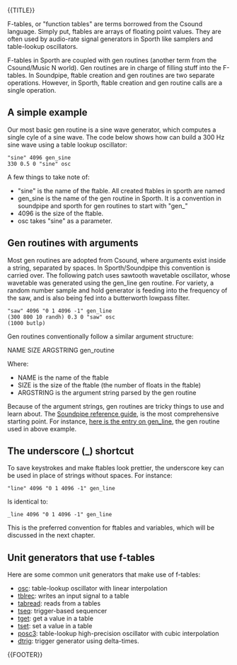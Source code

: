{{TITLE}}

F-tables, or "function tables" are terms borrowed from the Csound 
language. Simply put, ftables are arrays of floating point values. They are
often used by audio-rate signal generators in Sporth like samplers and table-lookup
oscillators. 

F-tables in Sporth are coupled with gen routines (another term from the Csound/Music N 
world). Gen routines are in charge of filling stuff into the F-tables. In 
Soundpipe, ftable creation and gen routines are two separate operations. However,
in Sporth, ftable creation and gen routine calls are a single operation.

## A simple example

Our most basic gen routine is a sine wave generator, which computes a single
cyle of a sine wave. The code below shows how can build a 300 Hz sine wave 
using a table lookup oscillator:

    "sine" 4096 gen_sine
    330 0.5 0 "sine" osc

A few things to take note of:

- "sine" is the name of the ftable. All created ftables in sporth are named
- gen\_sine is the name of the gen routine in Sporth. It is a convention in
soundpipe and sporth for gen routines to start with "gen_"
- 4096 is the size of the ftable.
- osc takes "sine" as a parameter. 

## Gen routines with arguments

Most gen routines are adopted from Csound, where arguments exist inside a 
string, separated by spaces. In Sporth/Soundpipe this convention is carried
over. The following patch uses sawtooth wavetable oscillator, whose wavetable
was generated using the gen_line gen routine. For variety, a random number
sample and hold generator is feeding into the frequency of the saw, and is
also being fed into a butterworth lowpass filter. 

    "saw" 4096 "0 1 4096 -1" gen_line
    (300 800 10 randh) 0.3 0 "saw" osc 
    (1000 butlp)

Gen routines conventionally follow a similar argument structure:

NAME SIZE ARGSTRING gen_routine

Where:

- NAME is the name of the ftable
- SIZE is the size of the ftable (the number of floats in the ftable)
- ARGSTRING is the argument string parsed by the gen routine

Because of the argument strings, gen routines are tricky things to use
and learn about. The [Soundpipe reference guide](/res/soundpipe/docs),
is the most comprehensive starting point. For instance,
[here is the entry on gen_line](/res/soundpipe/docs/gen_line.html), the gen 
routine used in above example.

## The underscore (_) shortcut

To save keystrokes and make ftables look prettier, the underscore key can be
used in place of strings without spaces. For instance:

    "line" 4096 "0 1 4096 -1" gen_line

Is identical to:

    _line 4096 "0 1 4096 -1" gen_line

This is the preferred convention for ftables and variables, which will be
discussed in the next chapter.

## Unit generators that use f-tables

Here are some common unit generators that make use of f-tables:
- [osc](ugens/osc.html): table-lookup oscillator with linear interpolation
- [tblrec](ugens/tblrec.html): writes an input signal to a table
- [tabread](ugens/tabread.html): reads from a tables
- [tseq](ugens/tseq.html): trigger-based sequencer
- [tget](ugens/tget.html): get a value in a table
- [tset](ugens/tset.html): set a value in a table
- [posc3](ugens/posc3.html): table-lookup high-precision oscillator with
cubic interpolation
- [dtrig](ugens/dtrig.html): trigger generator using delta-times.

{{FOOTER}}
